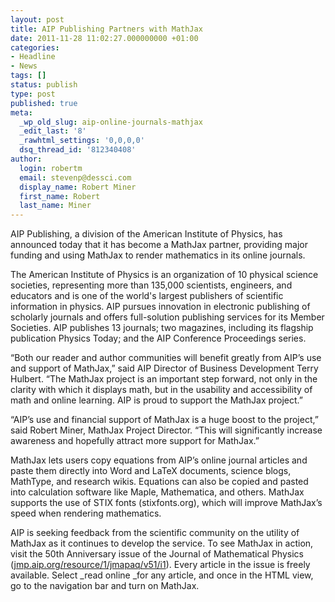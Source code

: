 ```yaml
---
layout: post
title: AIP Publishing Partners with MathJax
date: 2011-11-28 11:02:27.000000000 +01:00
categories:
- Headline
- News
tags: []
status: publish
type: post
published: true
meta:
  _wp_old_slug: aip-online-journals-mathjax
  _edit_last: '8'
  _rawhtml_settings: '0,0,0,0'
  dsq_thread_id: '812340408'
author:
  login: robertm
  email: stevenp@dessci.com
  display_name: Robert Miner
  first_name: Robert
  last_name: Miner
---
```


AIP Publishing, a division of the American Institute of Physics, has announced today that it has become a MathJax partner, providing major funding and using MathJax to render mathematics in its online journals.

The American Institute of Physics is an organization of 10 physical science societies, representing more than 135,000 scientists, engineers, and educators and is one of the world's largest publishers of scientific information in physics. AIP pursues innovation in electronic publishing of scholarly journals and offers full-solution publishing services for its Member Societies. AIP publishes 13 journals; two magazines, including its flagship publication Physics Today; and the AIP Conference Proceedings series. 

“Both our reader and author communities will benefit greatly from AIP’s use and support of MathJax,” said AIP Director of Business Development Terry Hulbert. “The MathJax project is an important step forward, not only in the clarity with which it displays math, but in the usability and accessibility of math and online learning. AIP is proud to support the MathJax project.”

“AIP’s use and financial support of MathJax is a huge boost to the project,” said Robert Miner, MathJax Project Director. “This will significantly increase awareness and hopefully attract more support for MathJax.”

MathJax lets users copy equations from AIP’s online journal articles and paste them directly into Word and LaTeX documents, science blogs, MathType, and research wikis. Equations can also be copied and pasted into calculation software like Maple, Mathematica, and others. MathJax supports the use of STIX fonts (stixfonts.org), which will improve MathJax’s speed when rendering mathematics.

AIP is seeking feedback from the scientific community on the utility of MathJax as it continues to develop the service. To see MathJax in action, visit the 50th Anniversary issue of the Journal of Mathematical Physics ([jmp.aip.org/resource/1/jmapaq/v51/i1](http://jmp.aip.org/resource/1/jmapaq/v51/i1)). Every article in the issue is freely available. Select _read online _for any article, and once in the HTML view, go to the navigation bar and turn on MathJax.